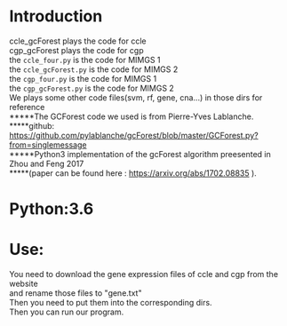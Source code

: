 # Introduction
ccle_gcForest plays the code for ccle<br>
cgp_gcForest plays the code for cgp<br>
the `ccle_four.py` is the code for MIMGS 1<br>
the `ccle_gcForest.py` is the code for MIMGS 2<br>
the `cgp_four.py` is the code for MIMGS 1<br>
the `cgp_gcForest.py` is the code for MIMGS 2<br>
We plays some other code files(svm, rf, gene, cna...) in those dirs for reference<br>
*****The GCForest code we used is from Pierre-Yves Lablanche.<br>
*****github: https://github.com/pylablanche/gcForest/blob/master/GCForest.py?from=singlemessage<br>
*****Python3 implementation of the gcForest algorithm preesented in Zhou and Feng 2017<br>
*****(paper can be found here : https://arxiv.org/abs/1702.08835 ).<br>
# Python:3.6
# Use:
You need to download the gene expression files of ccle and cgp from the website<br>
and rename those files to "gene.txt"<br>
Then you need to put them into the corresponding dirs.<br>
Then you can run our program. <br>
